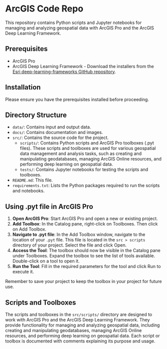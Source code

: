 # ArcGIS Code Repo

This repository contains Python scripts and Jupyter notebooks for managing and analyzing geospatial data with ArcGIS Pro and the ArcGIS Deep Learning Framework.

## Prerequisites

- ArcGIS Pro
- ArcGIS Deep Learning Framework - Download the installers from the [Esri deep-learning-frameworks GitHub repository](https://github.com/Esri/deep-learning-frameworks).

## Installation

Please ensure you have the prerequisites installed before proceeding.

## Directory Structure

- `data/`: Contains input and output data.
- `docs/`: Contains documentation and images.
- `src/`: Contains the source code for the project.
    - `scripts/`: Contains Python scripts and ArcGIS Pro toolboxes (.pyt files). These scripts and toolboxes are used for various geospatial data management and analysis tasks, such as creating and manipulating geodatabases, managing ArcGIS Online resources, and performing deep learning on geospatial data.
    - `tests/`: Contains Jupyter notebooks for testing the scripts and toolboxes.
- `README.md`: This file.
- `requirements.txt`: Lists the Python packages required to run the scripts and notebooks.

## Using .pyt file in ArcGIS Pro

1. **Open ArcGIS Pro**: Start ArcGIS Pro and open a new or existing project.
2. **Add Toolbox**: In the Catalog pane, right-click on Toolboxes. Then click on Add Toolbox.
3. **Navigate to .pyt file**: In the Add Toolbox window, navigate to the location of your `.pyt` file. This file is located in the `src > scripts` directory of your project. Select the file and click Open.
4. **Access the Tool**: The toolbox should now be visible in the Catalog pane under Toolboxes. Expand the toolbox to see the list of tools available. Double-click on a tool to open it.
5. **Run the Tool**: Fill in the required parameters for the tool and click Run to execute it.

Remember to save your project to keep the toolbox in your project for future use.

## Scripts and Toolboxes

The scripts and toolboxes in the `src/scripts/` directory are designed to work with ArcGIS Pro and the ArcGIS Deep Learning Framework. They provide functionality for managing and analyzing geospatial data, including creating and manipulating geodatabases, managing ArcGIS Online resources, and performing deep learning on geospatial data. Each script or toolbox is documented with comments explaining its purpose and usage.